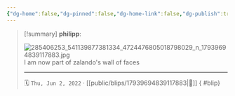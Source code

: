 ```yaml
---
{"dg-home":false,"dg-pinned":false,"dg-home-link":false,"dg-publish":true,"type":"blip","disabled rules":["yaml-title","yaml-title-alias","file-name-heading"],"title":"philipp on instagram @ 2022-06-02","created-date":"2022-06-02T06:35:00","updated-date":"2025-05-02T17:43:08","dg-path":"blips/17939694839117883.md","permalink":"/blips/17939694839117883/","dgPassFrontmatter":true,"created":"2022-06-02T06:35:00","updated":"2025-05-02T17:43:08"}
---
```


> [!summary] **philipp**:
>
> ![285406253_541139877381334_4724476805018798029_n_17939694839117883.jpg](/img/user/attachments/285406253_541139877381334_4724476805018798029_n_17939694839117883.jpg)
> I am now part of zalando's wall of faces
> - - -
>
> 🗓️ `Thu, Jun 2, 2022` · [[public/blips/17939694839117883\|🔗]]
{ #blip}

